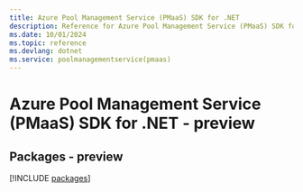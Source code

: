 ```yaml
---
title: Azure Pool Management Service (PMaaS) SDK for .NET
description: Reference for Azure Pool Management Service (PMaaS) SDK for .NET
ms.date: 10/01/2024
ms.topic: reference
ms.devlang: dotnet
ms.service: poolmanagementservice(pmaas)
---
```

# Azure Pool Management Service (PMaaS) SDK for .NET - preview
## Packages - preview
[!INCLUDE [packages](pool-management-service-(pmaas)-index.md)]